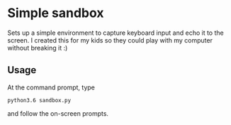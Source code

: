 # Simple sandbox

Sets up a simple environment to capture keyboard input and echo it to the screen. I created this for my kids so they could play with my computer without breaking it :)

## Usage
At the command prompt, type

```python3.6 sandbox.py```

and follow the on-screen prompts.
